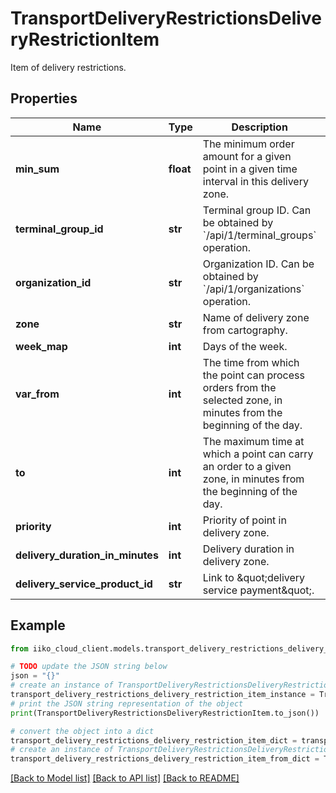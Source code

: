 # TransportDeliveryRestrictionsDeliveryRestrictionItem

Item of delivery restrictions.

## Properties

Name | Type | Description | Notes
------------ | ------------- | ------------- | -------------
**min_sum** | **float** | The minimum order amount for a given point in a given time interval in this delivery zone. | 
**terminal_group_id** | **str** | Terminal group ID.                Can be obtained by &#x60;/api/1/terminal_groups&#x60; operation. | 
**organization_id** | **str** | Organization ID.                Can be obtained by &#x60;/api/1/organizations&#x60; operation. | 
**zone** | **str** | Name of delivery zone from cartography. | 
**week_map** | **int** | Days of the week. | 
**var_from** | **int** | The time from which the point can process orders from the selected zone, in minutes from the beginning of the day. | 
**to** | **int** | The maximum time at which a point can carry an order to a given zone, in minutes from the beginning of the day. | 
**priority** | **int** | Priority of point in delivery zone. | 
**delivery_duration_in_minutes** | **int** | Delivery duration in delivery zone. | 
**delivery_service_product_id** | **str** | Link to \&quot;delivery service payment\&quot;. | 

## Example

```python
from iiko_cloud_client.models.transport_delivery_restrictions_delivery_restriction_item import TransportDeliveryRestrictionsDeliveryRestrictionItem

# TODO update the JSON string below
json = "{}"
# create an instance of TransportDeliveryRestrictionsDeliveryRestrictionItem from a JSON string
transport_delivery_restrictions_delivery_restriction_item_instance = TransportDeliveryRestrictionsDeliveryRestrictionItem.from_json(json)
# print the JSON string representation of the object
print(TransportDeliveryRestrictionsDeliveryRestrictionItem.to_json())

# convert the object into a dict
transport_delivery_restrictions_delivery_restriction_item_dict = transport_delivery_restrictions_delivery_restriction_item_instance.to_dict()
# create an instance of TransportDeliveryRestrictionsDeliveryRestrictionItem from a dict
transport_delivery_restrictions_delivery_restriction_item_from_dict = TransportDeliveryRestrictionsDeliveryRestrictionItem.from_dict(transport_delivery_restrictions_delivery_restriction_item_dict)
```
[[Back to Model list]](../README.md#documentation-for-models) [[Back to API list]](../README.md#documentation-for-api-endpoints) [[Back to README]](../README.md)


